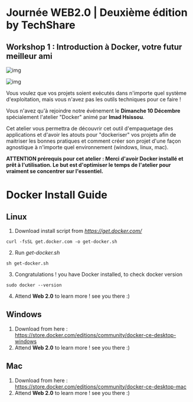 # Journée WEB2.0 | Deuxième édition by TechShare
## Workshop 1 : Introduction à Docker, votre futur meilleur ami

![img](https://scontent-mad1-1.xx.fbcdn.net/v/t1.0-9/24300914_319185161821332_2575356649231818980_n.jpg?oh=297a2fb1683beae3f3ee3c09aadcabd5&oe=5A8D761D)

![img](https://scontent-mad1-1.xx.fbcdn.net/v/t1.0-9/24300963_319305821809266_7243258022229497873_n.jpg?oh=0b2e2e5626836c2b3c9cfd70d3a07ead&oe=5A967FF1)

Vous voulez que vos projets soient exécutés dans n'importe quel système d'exploitation, mais vous n'avez pas les outils techniques pour ce faire !

Vous n'avez qu'à rejoindre notre événement le **Dimanche 10 Décembre** spécialement l'atelier "Docker" animé par **Imad Hsissou**.

Cet atelier vous permettra de découvrir cet outil d'empaquetage des applications et d'avoir les atouts pour "dockeriser" vos projets afin de maitriser les bonnes pratiques et comment créer son projet d'une façon agnostique à n'importe quel environnement (windows, linux, mac).

**ATTENTION prérequis pour cet atelier : Merci d'avoir Docker installé et prêt à l'utilisation. Le but est d'optimiser le temps de l'atelier pour vraiment se concentrer sur l'essentiel.**


# Docker Install Guide

## Linux 

1. Download install script from *https://get.docker.com/*
```
curl -fsSL get.docker.com -o get-docker.sh
```

2. Run *get-docker.sh*

```
sh get-docker.sh
```
3. Congratulations ! you have Docker installed, to check docker version
```
sudo docker --version
```
4. Attend **Web 2.0** to learn more ! see you there :)

## Windows

1. Download from here : https://store.docker.com/editions/community/docker-ce-desktop-windows
2. Attend **Web 2.0** to learn more ! see you there :)

## Mac

1. Download from here : https://store.docker.com/editions/community/docker-ce-desktop-mac
2. Attend **Web 2.0** to learn more ! see you there :)
